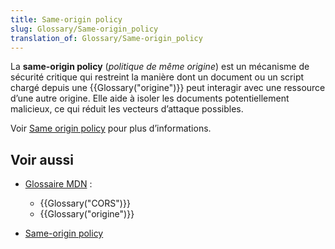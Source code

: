 ```yaml
---
title: Same-origin policy
slug: Glossary/Same-origin_policy
translation_of: Glossary/Same-origin_policy
---
```


La **same-origin policy** (_politique de même origine_) est un mécanisme de sécurité critique qui restreint la manière dont un document ou un script chargé depuis une {{Glossary("origine")}} peut interagir avec une ressource d’une autre origine. Elle aide à isoler les documents potentiellement malicieux, ce qui réduit les vecteurs d’attaque possibles.

Voir [Same origin policy](/fr/docs/Web/Security/Same_origin_policy_for_JavaScript) pour plus d’informations.

## Voir aussi

- [Glossaire MDN](/fr/docs/Glossary)&nbsp;:

  - {{Glossary("CORS")}}
  - {{Glossary("origine")}}

- [Same-origin policy](/fr/docs/Web/JavaScript/Same_origin_policy_for_JavaScript)
